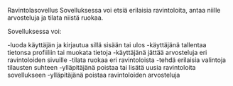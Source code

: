 Ravintolasovellus
Sovelluksessa voi etsiä erilaisia ravintoloita, antaa niille arvosteluja ja tilata niistä ruokaa.

Sovelluksessa voi:

-luoda käyttäjän ja kirjautua sillä sisään tai ulos
-käyttäjänä tallentaa tietonsa profiiliin tai muokata tietoja
-käyttäjänä jättää arvosteluja eri ravintoloiden sivuille
-tilata ruokaa eri ravintoloista
-tehdä erilaisia valintoja tilausten suhteen
-ylläpitäjänä poistaa tai lisätä uusia ravintoloita sovellukseen
-ylläpitäjänä poistaa ravintoloiden arvosteluja


